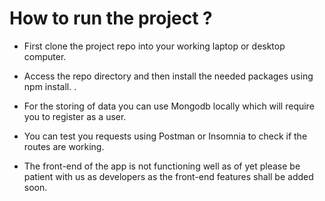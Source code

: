 # How to run the project ?

- First clone the project repo into your working laptop or desktop computer.

- Access the repo directory and then install the needed packages using npm install.
.
- For the storing of data you can use Mongodb locally which will require you to register as a user.

- You can test you requests using Postman or Insomnia to check if the routes are working.

- The front-end of the app is not functioning well as of yet please be patient with us as developers as the front-end features shall be added soon.
